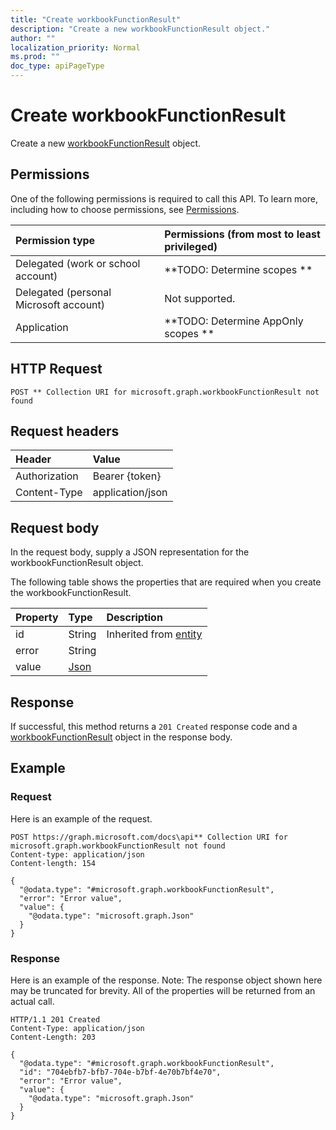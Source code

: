 ```yaml
---
title: "Create workbookFunctionResult"
description: "Create a new workbookFunctionResult object."
author: ""
localization_priority: Normal
ms.prod: ""
doc_type: apiPageType
---
```


# Create workbookFunctionResult

Create a new [workbookFunctionResult](../resources/workbookfunctionresult.md) object.

## Permissions
One of the following permissions is required to call this API. To learn more, including how to choose permissions, see [Permissions](/concepts/permissions-reference.md).

|Permission type|Permissions (from most to least privileged)|
|:---|:---|
|Delegated (work or school account)|**TODO: Determine scopes **|
|Delegated (personal Microsoft account)|Not supported.|
|Application|**TODO: Determine AppOnly scopes **|

## HTTP Request
<!-- {
  "blockType": "ignored"
}
-->
``` http
POST ** Collection URI for microsoft.graph.workbookFunctionResult not found
```

## Request headers
|Header|Value|
|:---|:---|
|Authorization|Bearer {token}|
|Content-Type|application/json|

## Request body
In the request body, supply a JSON representation for the workbookFunctionResult object.

The following table shows the properties that are required when you create the workbookFunctionResult.

|Property|Type|Description|
|:---|:---|:---|
|id|String| Inherited from [entity](../resources/entity.md)|
|error|String||
|value|[Json](../resources/Json.md)||



## Response
If successful, this method returns a `201 Created` response code and a [workbookFunctionResult](../resources/workbookfunctionresult.md) object in the response body.

## Example

### Request
Here is an example of the request.
<!-- {
  "blockType": "request",
  "name": "create_workbookfunctionresult_from_"
}
-->
``` http
POST https://graph.microsoft.com/docs\api** Collection URI for microsoft.graph.workbookFunctionResult not found
Content-type: application/json
Content-length: 154

{
  "@odata.type": "#microsoft.graph.workbookFunctionResult",
  "error": "Error value",
  "value": {
    "@odata.type": "microsoft.graph.Json"
  }
}
```

### Response
Here is an example of the response. Note: The response object shown here may be truncated for brevity. All of the properties will be returned from an actual call.
<!-- {
  "blockType": "response",
  "truncated": true,
  "@odata.type": "microsoft.graph.workbookfunctionresult"
}
-->
``` http
HTTP/1.1 201 Created
Content-Type: application/json
Content-Length: 203

{
  "@odata.type": "#microsoft.graph.workbookFunctionResult",
  "id": "704ebfb7-bfb7-704e-b7bf-4e70b7bf4e70",
  "error": "Error value",
  "value": {
    "@odata.type": "microsoft.graph.Json"
  }
}
```

